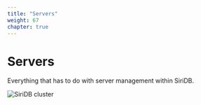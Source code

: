 ```yaml
---
title: "Servers"
weight: 67
chapter: true
---
```


# Servers

Everything that has to do with server management within SiriDB.

![SiriDB cluster](../images/siridb-cluster.png)
